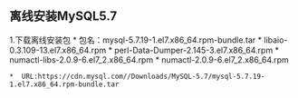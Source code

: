 ## 离线安装MySQL5.7


1.下载离线安装包
    *  包名：mysql-5.7.19-1.el7.x86_64.rpm-bundle.tar
        *  libaio-0.3.109-13.el7.x86_64.rpm
        *  perl-Data-Dumper-2.145-3.el7.x86_64.rpm
        *  numactl-libs-2.0.9-6.el7_2.x86_64.rpm
        *  numactl-2.0.9-6.el7_2.x86_64.rpm
 
    *  URL:https://cdn.mysql.com//Downloads/MySQL-5.7/mysql-5.7.19-1.el7.x86_64.rpm-bundle.tar

